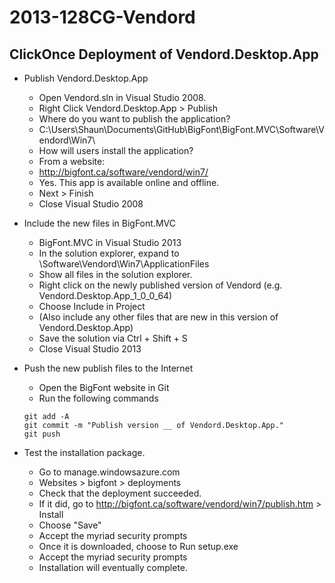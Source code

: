 2013-128CG-Vendord
==================

ClickOnce Deployment of Vendord.Desktop.App
--

- Publish Vendord.Desktop.App
	- Open Vendord.sln in Visual Studio 2008.
	- Right Click Vendord.Desktop.App > Publish
	- Where do you want to publish the application? 
	- C:\Users\Shaun\Documents\GitHub\BigFont\BigFont.MVC\Software\Vendord\Win7\
	- How will users install the application? 
	- From a website: 
	- http://bigfont.ca/software/vendord/win7/
	- Yes. This app is available online and offline.
	- Next > Finish
	- Close Visual Studio 2008

- Include the new files in BigFont.MVC
	- BigFont.MVC in Visual Studio 2013
	- In the solution explorer, expand to \Software\Vendord\Win7\ApplicationFiles
	- Show all files in the solution explorer.
	- Right click on the newly published version of Vendord (e.g. Vendord.Desktop.App_1_0_0_64) 
	- Choose Include in Project
	- (Also include any other files that are new in this version of Vendord.Desktop.App)
	- Save the solution via Ctrl + Shift + S
	- Close Visual Studio 2013

- Push the new publish files to the Internet
	- Open the BigFont website in Git
	- Run the following commands
	
	```
	git add -A
	git commit -m "Publish version __ of Vendord.Desktop.App."
	git push
	```
	
- Test the installation package.
	- Go to manage.windowsazure.com	
	- Websites > bigfont > deployments
	- Check that the deployment succeeded.
	- If it did, go to http://bigfont.ca/software/vendord/win7/publish.htm > Install
	- Choose "Save"
	- Accept the myriad security prompts
	- Once it is downloaded, choose to Run setup.exe
	- Accept the myriad security prompts
	- Installation will eventually complete.
